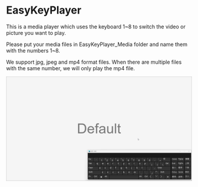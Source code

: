# EasyKeyPlayer
 
This is a media player which uses the keyboard 1~8 to switch the video or picture you want to play.

Please put your media files in EasyKeyPlayer_Media folder and name them with the numbers 1~8.

We support jpg, jpeg and mp4 format files. When there are multiple files with the same number, we will only play the mp4 file.

![](Preview.gif)
